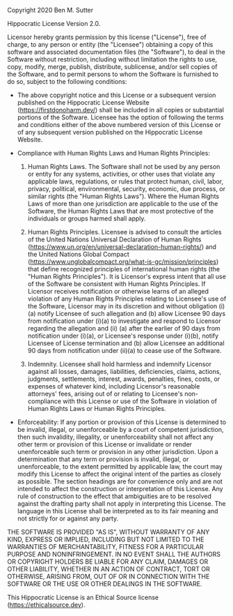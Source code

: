 Copyright 2020 Ben M. Sutter

Hippocratic License Version 2.0.  

Licensor hereby grants permission by this license ("License"), free of charge, to any person or entity (the "Licensee") obtaining a copy of this software and associated documentation files (the "Software"), to deal in the Software without restriction, including without limitation the rights to use, copy, modify, merge, publish, distribute, sublicense, and/or sell copies of the Software, and to permit persons to whom the Software is furnished to do so, subject to the following conditions:


* The above copyright notice and this License or a subsequent version published on the Hippocratic License Website (https://firstdonoharm.dev/) shall be included in all copies or substantial portions of the Software. Licensee has the option of following the terms and conditions either of the above numbered version of this License or of any subsequent version published on the Hippocratic License Website.

* Compliance with Human Rights Laws and Human Rights Principles:

  1. Human Rights Laws. The Software shall not be used by any person or entity for any systems, activities, or other uses that violate any applicable laws, regulations, or rules that protect human, civil, labor, privacy, political, environmental, security, economic, due process, or similar rights (the "Human Rights Laws"). Where the Human Rights Laws of more than one jurisdiction are applicable to the use of the Software, the Human Rights Laws that are most protective of the individuals or groups harmed shall apply.

  2. Human Rights Principles. Licensee is advised to consult the articles of the United Nations Universal Declaration of Human Rights (https://www.un.org/en/universal-declaration-human-rights/) and the United Nations Global Compact (https://www.unglobalcompact.org/what-is-gc/mission/principles) that define recognized principles of international human rights (the "Human Rights Principles"). It is Licensor's express intent that all use of the Software be consistent with Human Rights Principles. If Licensor receives notification or otherwise learns of an alleged violation of any Human Rights Principles relating to Licensee's use of the Software, Licensor may in its discretion and without obligation (i) (a) notify Licensee of such allegation and (b) allow Licensee 90 days from notification under (i)(a) to investigate and respond to Licensor regarding the allegation and (ii) (a) after the earlier of 90 days from notification under (i)(a), or Licensee's response under (i)(b), notify Licensee of License termination and (b) allow Licensee an additional 90 days from notification under (ii)(a) to cease use of the Software.

  3. Indemnity. Licensee shall hold harmless and indemnify Licensor against all losses, damages, liabilities, deficiencies, claims, actions, judgments, settlements, interest, awards, penalties, fines, costs, or expenses of whatever kind, including Licensor's reasonable attorneys' fees, arising out of or relating to Licensee's non-compliance with this License or use of the Software in violation of Human Rights Laws or Human Rights Principles. 

* Enforceability: If any portion or provision of this License is determined to be invalid, illegal, or unenforceable by a court of competent jurisdiction, then such invalidity, illegality, or unenforceability shall not affect any other term or provision of this License or invalidate or render unenforceable such term or provision in any other jurisdiction. Upon a determination that any term or provision is invalid, illegal, or unenforceable, to the extent permitted by applicable law, the court may modify this License to affect the original intent of the parties as closely as possible. The section headings are for convenience only and are not intended to affect the construction or interpretation of this License. Any rule of construction to the effect that ambiguities are to be resolved against the drafting party shall not apply in interpreting this License. The language in this License shall be interpreted as to its fair meaning and not strictly for or against any party.


THE SOFTWARE IS PROVIDED "AS IS", WITHOUT WARRANTY OF ANY KIND, EXPRESS OR IMPLIED, INCLUDING BUT NOT LIMITED TO THE WARRANTIES OF MERCHANTABILITY, FITNESS FOR A PARTICULAR PURPOSE AND NONINFRINGEMENT. IN NO EVENT SHALL THE AUTHORS OR COPYRIGHT HOLDERS BE LIABLE FOR ANY CLAIM, DAMAGES OR OTHER LIABILITY, WHETHER IN AN ACTION OF CONTRACT, TORT OR OTHERWISE, ARISING FROM, OUT OF OR IN CONNECTION WITH THE SOFTWARE OR THE USE OR OTHER DEALINGS IN THE SOFTWARE.

This Hippocratic License is an Ethical Source license (https://ethicalsource.dev).
